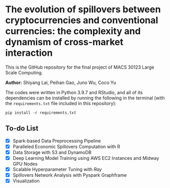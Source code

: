 # __The evolution of spillovers between cryptocurrencies and conventional currencies: the complexity and dynamism of cross-market interaction__

This is the GitHub repository for the final project of MACS 30123 Large Scale Computing.

__Author:__ Shiyang Lai, Peihan Gao, Juno Wu, Coco Yu

The codes were written in Python 3.9.7 and RStudio, and all of its dependencies can be installed by running the following in the terminal (with the `requirements.txt` file included in this repository):
```
pip install -r requirements.txt
```

## __To-do List__
- [x] Spark-based Data Preprocessing Pipeline
- [x] Paralleled Economic Spillovers Computation with R
- [x] Data Storage with S3 and DynamoDB
- [x] Deep Learning Model Training using AWS EC2 Instances and Midway GPU Nodes 
- [x] Scalable Hyperparameter Tuning with _Ray_
- [x] Spillovers Network Analysis with Pyspark Graphframe
- [x] Visualization
